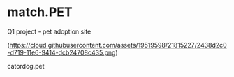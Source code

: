 # match.PET
Q1 project - pet adoption site

(https://cloud.githubusercontent.com/assets/19519598/21815227/2438d2c0-d719-11e6-9414-dcb24708c435.png)

catordog.pet

